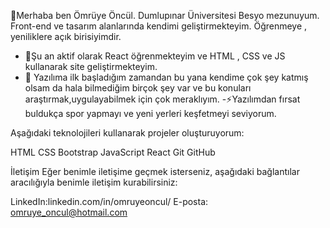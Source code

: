 👋Merhaba ben Ömrüye Öncül. Dumlupınar Üniversitesi Besyo mezunuyum. Front-end ve tasarım alanlarında kendimi geliştirmekteyim. Öğrenmeye , yeniliklere açık birisiyimdir.

- 🔭Şu an aktif olarak React öğrenmekteyim ve HTML , CSS ve JS kullanarak site geliştirmekteyim.
- 💬 Yazılıma ilk başladığım zamandan bu yana kendime çok şey katmış olsam da hala bilmediğim birçok şey var ve bu konuları araştırmak,uygulayabilmek için çok meraklıyım.
-⚡Yazılımdan fırsat buldukça spor yapmayı ve yeni yerleri keşfetmeyi seviyorum.


Aşağıdaki teknolojileri kullanarak projeler oluşturuyorum:

HTML CSS Bootstrap JavaScript React Git GitHub

İletişim
Eğer benimle iletişime geçmek isterseniz, aşağıdaki bağlantılar aracılığıyla benimle iletişim kurabilirsiniz:

LinkedIn:linkedin.com/in/omruyeoncul/
E-posta: omruye_oncul@hotmail.com

